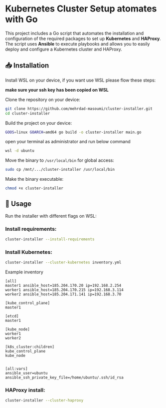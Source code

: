 
# Kubernetes Cluster Setup atomates with Go

This project includes a Go script that automates the installation and configuration of the required packages to set up **Kubernetes** and **HAProxy**. The script uses **Ansible** to execute playbooks and allows you to easily deploy and configure a Kubernetes cluster and HAProxy.

## 📥 Installation
Install WSL on your device,
if you want use WSL please flow these steps:

**make sure your ssh key has been copied on WSL**


Clone the repository on your device:
```bash
git clone https://github.com/mehrdad-masoumi/cluster-installer.git
cd cluster-installer
```

Build the project on your device:
```bash
GOOS=linux GOARCH=amd64 go build -o cluster-installer main.go
```


open your terminal as administrator and run below command

```bash
wsl -d ubuntu
```

Move the binary to `/usr/local/bin` for global access:
```bash
sudo cp /mnt/.../cluster-installer /usr/local/bin
```

Make the binary executable:
```bash
chmod +x cluster-installer
```

## 🔧 Usage
Run the installer with different flags on WSL:

### Install requirements:
```bash
cluster-installer --install-requirements
```

### Install Kubernetes:
```bash
cluster-installer --cluster-kubernetes inventory.yml
```

Example inventory

``` code
[all]
master1 ansible_host=185.204.170.20 ip=192.168.2.254
worker1 ansible_host=185.204.170.215 ip=192.168.3.114
worker2 ansible_host=185.204.171.141 ip=192.168.3.70

[kube_control_plane]
master1

[etcd]
master1

[kube_node]
worker1
worker2

[k8s_cluster:children]
kube_control_plane
kube_node


[all:vars]
ansible_user=ubuntu
ansible_ssh_private_key_file=/home/ubuntu/.ssh/id_rsa
```
### HAProxy install:
```bash
cluster-installer --cluster-haproxy
```


